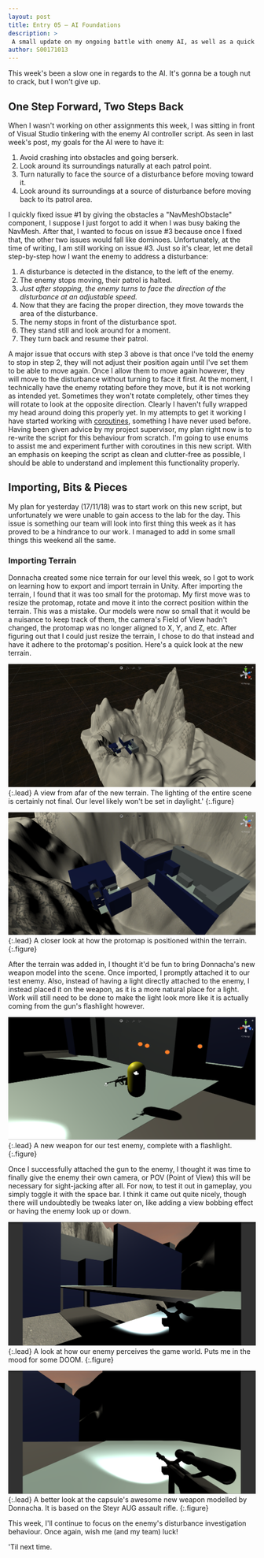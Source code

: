 ```yaml
---
layout: post
title: Entry 05 — AI Foundations
description: >
 A small update on my ongoing battle with enemy AI, as well as a quick aside on adding terrain and other 3D assets.
author: S00171013
---
```


This week's been a slow one in regards to the AI. It's gonna be a tough nut to crack, but I won't give up.

## One Step Forward, Two Steps Back

When I wasn't working on other assignments this week, I was sitting in front of Visual Studio tinkering with the enemy AI
 controller script. As seen in last week's post, my goals for the AI were to have it:

1.  Avoid crashing into obstacles and going berserk.
2.  Look around its surroundings naturally at each patrol point.
3.  Turn naturally to face the source of a disturbance before moving toward it.
4.  Look around its surroundings at a source of disturbance before moving back to its patrol area.

I quickly fixed issue #1 by giving the obstacles a "NavMeshObstacle" component, I suppose I just forgot to add it when I was busy baking the NavMesh.
 After that, I wanted to focus on issue #3 because once I fixed that, the other two issues would fall like dominoes. Unfortunately, at the time of writing,
 I am still working on issue #3. Just so it's clear, let me detail step-by-step how I want the enemy to address a disturbance:

1.  A disturbance is detected in the distance, to the left of the enemy.
2.  The enemy stops moving, their patrol is halted.
3.  _Just after stopping, the enemy turns to face the direction of the disturbance at an adjustable speed._
4.  Now that they are facing the proper direction, they move towards the area of the disturbance.
5.  The nemy stops in front of the disturbance spot.
6.  They stand still and look around for a moment.
7.  They turn back and resume their patrol.

A major issue that occurs with step 3 above is that once I've told the enemy to stop in step 2, they will not adjust their position again until I've set them
 to be able to move again. Once I allow them to move again however, they will move to the disturbance without turning to face it first. At the moment, I 
 technically have the enemy rotating before they move, but it is not working as intended yet. Sometimes they won't rotate completely, other times they 
 will rotate to look at the opposite direction. Clearly I haven't fully wrapped my head around doing this properly yet. In my attempts to get it working I 
 have started working with [coroutines](https://docs.unity3d.com/Manual/Coroutines.html), something I have never used before. Having been given advice by my
 project supervisor, my plan right now is to re-write the script for this behaviour from scratch. I'm going to use enums to assist me and experiment further
 with coroutines in this new script. With an emphasis on keeping the script as clean and clutter-free as possible, I should be able to understand and implement this functionality properly.

## Importing, Bits & Pieces

My plan for yesterday (17/11/18) was to start work on this new script, but unfortunately we were unable to gain access to the lab for the day. This issue is something our team will look 
 into first thing this week as it has proved to be a hindrance to our work. I managed to add in some small things this weekend all the same. 

### Importing Terrain
Donnacha created some nice terrain for our level this week, so I got to work on learning how to export and import terrain in Unity. After importing the terrain, I found that it was too small
 for the protomap. My first move was to resize the protomap, rotate and move it into the correct position within the terrain. This was a mistake. Our models were now so small that it would be a 
 nuisance to keep track of them, the camera's Field of View hadn't changed, the protomap was no longer aligned to X, Y, and Z, etc. After figuring out that I could just resize the terrain, 
 I chose to do that instead and have it adhere to the protomap's position. Here's a quick look at the new terrain.

![From Afar](/assets/img/concept_art/jack/screenshots/terrain_outer_view.png){:.lead}
A view from afar of the new terrain. The lighting of the entire scene is certainly not final. Our level likely won't be set in daylight.'
{:.figure}

![A Closer Look](/assets/img/concept_art/jack/screenshots/terrain_closer_view.png){:.lead}
A closer look at how the protomap is positioned within the terrain.
{:.figure}

After the terrain was added in, I thought it'd be fun to bring Donnacha's new weapon model into the scene. Once imported, I promptly attached it to our test enemy. Also, instead of having a light
 directly attached to the enemy, I instead placed it on the weapon, as it is a more natural place for a light. Work will still need to be done to make the light look more like it is actually coming
 from the gun's flashlight however.

![New Weapon](/assets/img/concept_art/jack/screenshots/armed_capsule.png){:.lead}
A new weapon for our test enemy, complete with a flashlight.
{:.figure}

Once I successfully attached the gun to the enemy, I thought it was time to finally give the enemy their own camera, or POV (Point of View) this will be necessary for sight-jacking after all.
 For now, to test it out in gameplay, you simply toggle it with the space bar. I think it came out quite nicely, though there will undoubtedly be tweaks later on, like adding a view bobbing effect or having
 the enemy look up or down.

![POV 1](/assets/img/concept_art/jack/screenshots/pov_test_1.png){:.lead}
A look at how our enemy perceives the game world. Puts me in the mood for some DOOM.
{:.figure}

![POV 2](/assets/img/concept_art/jack/screenshots/pov_test_2.png){:.lead}
A better look at the capsule's awesome new weapon modelled by Donnacha. It is based on the Steyr AUG assault rifle.
{:.figure}

This week, I'll continue to focus on the enemy's disturbance investigation behaviour. Once again, wish me (and my team) luck!

'Til next time.